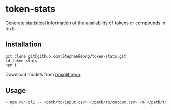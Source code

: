 # token-stats

Generate statistical information of the availability of tokens or compounds in texts.

## Installation

```
git clone git@github.com:StephanGeorg/token-stats.git
cd token-stats
npm i
```
Download models from [nnsplit repo](https://github.com/bminixhofer/nnsplit/tree/main/models).

## Usage

```bash
> npm run cli -- <path/to/input.csv> </path/to/output.csv> -m </path/to/model.onnx> 
```